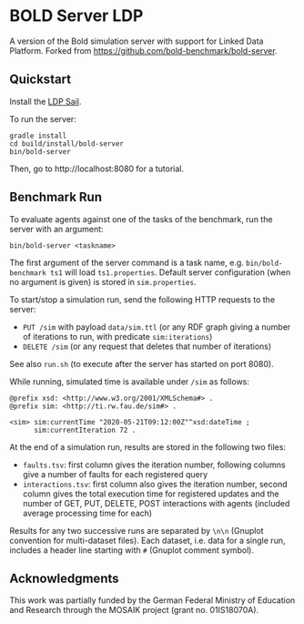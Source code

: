 # BOLD Server LDP

A version of the Bold simulation server with support for Linked Data Platform. Forked from https://github.com/bold-benchmark/bold-server.

## Quickstart

Install the [LDP Sail](https://github.com/wintechis/ldp-sail).

To run the server:

```shell script
gradle install
cd build/install/bold-server
bin/bold-server
```

Then, go to http://localhost:8080 for a tutorial.

## Benchmark Run

To evaluate agents against one of the tasks of the benchmark, run the server with an argument:

```shell script
bin/bold-server <taskname>
```

The first argument of the server command is a task name, e.g. `bin/bold-benchmark ts1` will load `ts1.properties`.
Default server configuration (when no argument is given) is stored in `sim.properties`.

To start/stop a simulation run, send the following HTTP requests to the server:

 - `PUT /sim` with payload `data/sim.ttl` (or any RDF graph giving a number of iterations to run, with predicate `sim:iterations`)
 - `DELETE /sim` (or any request that deletes that number of iterations)

See also `run.sh` (to execute after the server has started on port 8080).

While running, simulated time is available under `/sim` as follows:
```
@prefix xsd: <http://www.w3.org/2001/XMLSchema#> .
@prefix sim: <http://ti.rw.fau.de/sim#> .

<sim> sim:currentTime "2020-05-21T09:12:00Z"^xsd:dateTime ;
      sim:currentIteration 72 .
```

At the end of a simulation run, results are stored in the following two files:
 - `faults.tsv`: first column gives the iteration number, following columns give a number of faults for each registered query
 - `interactions.tsv`: first column also gives the iteration number, second column gives the total execution time for registered updates and the number of GET, PUT, DELETE, POST interactions with agents (included average processing time for each)

Results for any two successive runs are separated by `\n\n` (Gnuplot convention for multi-dataset files). Each dataset, i.e. data for a single run, includes a header line starting with `#` (Gnuplot comment symbol).

## Acknowledgments

This work was partially funded by the German Federal Ministry of Education and Research through the MOSAIK project (grant no. 01IS18070A).
